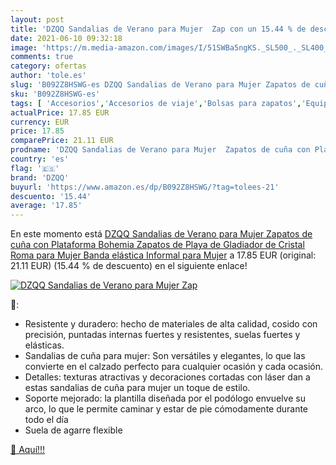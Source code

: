 ```yaml
---
layout: post
title: 'DZQQ Sandalias de Verano para Mujer  Zap con un 15.44 % de descuento'
date: 2021-06-10 09:32:18
image: 'https://m.media-amazon.com/images/I/51SWBa5ngKS._SL500_._SL400_.jpg'
comments: true
category: ofertas
author: 'tole.es'
slug: 'B092Z8HSWG-es DZQQ Sandalias de Verano para Mujer Zapatos de cuña con...'
sku: 'B092Z8HSWG-es'
tags: [ 'Accesorios','Accesorios de viaje','Bolsas para zapatos','Equipaje','Sandalias de vestir para mujer','Sandalias y palas de mujer','Zapatos','Zapatos para mujer','Zapatos y complementos','dzqq','zapatos', ]
actualPrice: 17.85 EUR
currency: EUR
price: 17.85
comparePrice: 21.11 EUR
prodname: 'DZQQ Sandalias de Verano para Mujer  Zapatos de cuña con Plataforma Bohemia  Zapatos de Playa de Gladiador de Cristal Roma para Mujer  Banda elástica Informal para Mujer'
country: 'es'
flag: '🇪🇸'
brand: 'DZQQ'
buyurl: 'https://www.amazon.es/dp/B092Z8HSWG/?tag=tolees-21'
descuento: '15.44'
average: '17.85'
---
```


En este momento está [DZQQ Sandalias de Verano para Mujer  Zapatos de cuña con Plataforma Bohemia  Zapatos de Playa de Gladiador de Cristal Roma para Mujer  Banda elástica Informal para Mujer](https://www.amazon.es/dp/B092Z8HSWG/?tag=tolees-21) a 17.85 EUR (original: 21.11 EUR) (15.44 %  de descuento) en el siguiente enlace!

[![DZQQ Sandalias de Verano para Mujer  Zap](https://m.media-amazon.com/images/I/51SWBa5ngKS._SL500_._SL400_.jpg)](https://www.amazon.es/dp/B092Z8HSWG/?tag=tolees-21)

🔎:

- Resistente y duradero: hecho de materiales de alta calidad, cosido con precisión, puntadas internas fuertes y resistentes, suelas fuertes y elásticas.
- Sandalias de cuña para mujer: Son versátiles y elegantes, lo que las convierte en el calzado perfecto para cualquier ocasión y cada ocasión.
- Detalles: texturas atractivas y decoraciones cortadas con láser dan a estas sandalias de cuña para mujer un toque de estilo.
- Soporte mejorado: la plantilla diseñada por el podólogo envuelve su arco, lo que le permite caminar y estar de pie cómodamente durante todo el día
- Suela de agarre flexible

[🛒 Aquí!!!](https://www.amazon.es/dp/B092Z8HSWG/?tag=tolees-21)
